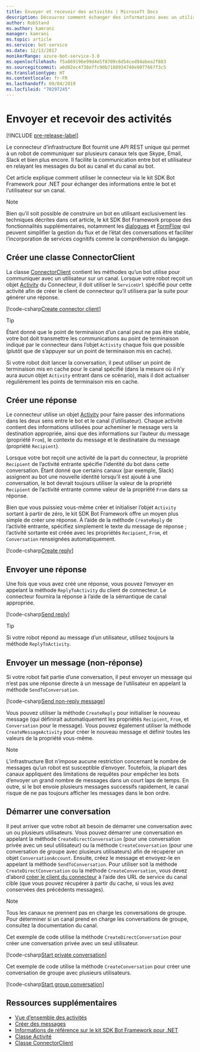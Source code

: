 ```yaml
---
title: Envoyer et recevoir des activités | Microsoft Docs
description: Découvrez comment échanger des informations avec un utilisateur sur différents canaux en utilisant le service Connector via le kit SDK Bot Framework pour .NET.
author: RobStand
ms.author: kamrani
manager: kamrani
ms.topic: article
ms.service: bot-service
ms.date: 12/13/2017
monikerRange: azure-bot-service-3.0
ms.openlocfilehash: f5a869196e99d4e5f8709c6d54ced94abea2f883
ms.sourcegitcommit: a6d02ec4738e7fc90b7108934740e9077667f3c5
ms.translationtype: HT
ms.contentlocale: fr-FR
ms.lasthandoff: 09/04/2019
ms.locfileid: "70297245"
---
```

# <a name="send-and-receive-activities"></a>Envoyer et recevoir des activités

[!INCLUDE [pre-release-label](../includes/pre-release-label-v3.md)]

Le connecteur d’infrastructure Bot fournit une API REST unique qui permet à un robot de communiquer sur plusieurs canaux tels que Skype, Email, Slack et bien plus encore. Il facilite la communication entre bot et utilisateur en relayant les messages du bot au canal et du canal au bot. 

Cet article explique comment utiliser le connecteur via le kit SDK Bot Framework pour .NET pour échanger des informations entre le bot et l’utilisateur sur un canal. 

> [!NOTE]
> Bien qu’il soit possible de construire un bot en utilisant exclusivement les techniques décrites dans cet article, le kit SDK Bot Framework propose des fonctionnalités supplémentaires, notamment les [dialogues](bot-builder-dotnet-dialogs.md) et [FormFlow](bot-builder-dotnet-formflow.md) qui peuvent simplifier la gestion du flux et de l’état des conversations et faciliter l’incorporation de services cognitifs comme la compréhension du langage.

## <a name="create-a-connector-client"></a>Créer une classe ConnectorClient

La classe [ConnectorClient][ConnectorClient] contient les méthodes qu’un bot utilise pour communiquer avec un utilisateur sur un canal. Lorsque votre robot reçoit un objet <a href="https://docs.botframework.com/csharp/builder/sdkreference/dc/d2f/class_microsoft_1_1_bot_1_1_connector_1_1_activity.html" target="_blank">Activity</a> du Connecteur, il doit utiliser le `ServiceUrl` spécifié pour cette activité afin de créer le client de connecteur qu’il utilisera par la suite pour générer une réponse. 

[!code-csharp[Create connector client](../includes/code/dotnet-send-and-receive.cs#createConnectorClient)]

> [!TIP]
> Étant donné que le point de terminaison d’un canal peut ne pas être stable, votre bot doit transmettre les communications au point de terminaison indiqué par le connecteur dans l’objet `Activity` chaque fois que possible (plutôt que de s’appuyer sur un point de terminaison mis en cache). 
>
> Si votre robot doit lancer la conversation, il peut utiliser un point de terminaison mis en cache pour le canal spécifié (dans la mesure où il n’y aura aucun objet `Activity` entrant dans ce scénario), mais il doit actualiser régulièrement les points de terminaison mis en cache. 

## <a id="create-reply"></a> Créer une réponse

Le connecteur utilise un objet [Activity](bot-builder-dotnet-activities.md) pour faire passer des informations dans les deux sens entre le bot et le canal (l’utilisateur). Chaque activité contient des informations utilisées pour acheminer le message vers la destination appropriée, ainsi que des informations sur l’auteur du message (propriété `From`), le contexte du message et le destinataire du message (propriété `Recipient`).

Lorsque votre bot reçoit une activité de la part du connecteur, la propriété `Recipient` de l’activité entrante spécifie l’identité du bot dans cette conversation. Étant donné que certains canaux (par exemple, Slack) assignent au bot une nouvelle identité lorsqu’il est ajouté à une conversation, le bot devrait toujours utiliser la valeur de la propriété `Recipient` de l’activité entrante comme valeur de la propriété `From` dans sa réponse.

Bien que vous puissiez vous-même créer et initialiser l’objet `Activity` sortant à partir de zéro, le kit SDK Bot Framework offre un moyen plus simple de créer une réponse. À l’aide de la méthode `CreateReply` de l’activité entrante, spécifiez simplement le texte du message de réponse ; l’activité sortante est créée avec les propriétés `Recipient`, `From`, et `Conversation` renseignées automatiquement.

[!code-csharp[Create reply](../includes/code/dotnet-send-and-receive.cs#createReply)]

## <a name="send-a-reply"></a>Envoyer une réponse

Une fois que vous avez créé une réponse, vous pouvez l’envoyer en appelant la méthode `ReplyToActivity` du client de connecteur. Le connecteur fournira la réponse à l’aide de la sémantique de canal appropriée. 

[!code-csharp[Send reply](../includes/code/dotnet-send-and-receive.cs#sendReply)]

> [!TIP]
> Si votre robot répond au message d’un utilisateur, utilisez toujours la méthode `ReplyToActivity`.

## <a name="send-a-non-reply-message"></a>Envoyer un message (non-réponse) 

Si votre robot fait partie d’une conversation, il peut envoyer un message qui n’est pas une réponse directe à un message de l’utilisateur en appelant la méthode `SendToConversation`. 

[!code-csharp[Send non-reply message](../includes/code/dotnet-send-and-receive.cs#sendNonReplyMessage)]

Vous pouvez utiliser la méthode `CreateReply` pour initialiser le nouveau message (qui définirait automatiquement les propriétés `Recipient`, `From`, et `Conversation` pour le message). Vous pouvez également utiliser la méthode `CreateMessageActivity` pour créer le nouveau message et définir toutes les valeurs de la propriété vous-même.

> [!NOTE]
> L’infrastructure Bot n’impose aucune restriction concernant le nombre de messages qu’un robot est susceptible d’envoyer. Toutefois, la plupart des canaux appliquent des limitations de requêtes pour empêcher les bots d’envoyer un grand nombre de messages dans un court laps de temps. En outre, si le bot envoie plusieurs messages successifs rapidement, le canal risque de ne pas toujours afficher les messages dans le bon ordre.

## <a name="start-a-conversation"></a>Démarrer une conversation

Il peut arriver que votre robot ait besoin de démarrer une conversation avec un ou plusieurs utilisateurs. Vous pouvez démarrer une conversation en appelant la méthode `CreateDirectConversation` (pour une conversation privée avec un seul utilisateur) ou la méthode `CreateConversation` (pour une conversation de groupe avec plusieurs utilisateurs) afin de récupérer un objet `ConversationAccount`. Ensuite, créez le message et envoyez-le en appelant la méthode `SendToConversation`. Pour utiliser soit la méthode `CreateDirectConversation` ou la méthode `CreateConversation`, vous devez d’abord [créer le client du connecteur](#create-a-connector-client) à l’aide des URL de service du canal cible (que vous pouvez récupérer à partir du cache, si vous les avez conservées des précédents messages). 

> [!NOTE]
> Tous les canaux ne prennent pas en charge les conversations de groupe. Pour déterminer si un canal prend en charge les conversations de groupe, consultez la documentation du canal.

Cet exemple de code utilise la méthode `CreateDirectConversation` pour créer une conversation privée avec un seul utilisateur.

[!code-csharp[Start private conversation](../includes/code/dotnet-send-and-receive.cs#startPrivateConversation)]

Cet exemple de code utilise la méthode `CreateConversation` pour créer une conversation de groupe avec plusieurs utilisateurs.

[!code-csharp[Start group conversation](../includes/code/dotnet-send-and-receive.cs#startGroupConversation)]

## <a name="additional-resources"></a>Ressources supplémentaires

- [Vue d’ensemble des activités](bot-builder-dotnet-activities.md)
- [Créer des messages](bot-builder-dotnet-create-messages.md)
- <a href="/dotnet/api/?view=botbuilder-3.11.0" target="_blank">Informations de référence sur le kit SDK Bot Framework pour .NET</a>
- <a href="https://docs.botframework.com/csharp/builder/sdkreference/dc/d2f/class_microsoft_1_1_bot_1_1_connector_1_1_activity.html" target="_blank">Classe Activité</a>
- <a href="/dotnet/api/microsoft.bot.connector.connectorclient" target="_blank">Classe ConnectorClient</a>

[ConnectorClient]: /dotnet/api/microsoft.bot.connector.connectorclient
